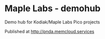 # Maple Labs - demohub
Demo hub for Kodiak/Maple Labs Pico projects

Published at http://pnda.memcloud.services

